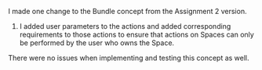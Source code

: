 I made one change to the Bundle concept from the Assignment 2 version. 

1. I added user parameters to the actions and added corresponding requirements to those actions to ensure that actions on Spaces can only be performed by the user who owns the Space. 

There were no issues when implementing and testing this concept as well. 